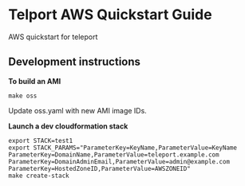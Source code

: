 # Telport AWS Quickstart Guide

AWS quickstart for teleport

## Development instructions

**To build an AMI**

```
make oss
```

Update oss.yaml with new AMI image IDs.

**Launch a dev cloudformation stack**

```
export STACK=test1
export STACK_PARAMS="ParameterKey=KeyName,ParameterValue=KeyName ParameterKey=DomainName,ParameterValue=teleport.example.com ParameterKey=DomainAdminEmail,ParameterValue=admin@example.com ParameterKey=HostedZoneID,ParameterValue=AWSZONEID"
make create-stack
```

